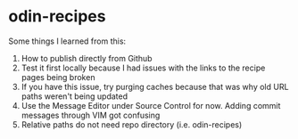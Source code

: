# odin-recipes

Some things I learned from this:

1. How to publish directly from Github
2. Test it first locally because I had issues with the links to the recipe pages being broken
3. If you have this issue, try purging caches because that was why old URL paths weren't being updated
4. Use the Message Editor under Source Control for now. Adding commit messages through VIM got confusing
5. Relative paths do not need repo directory (i.e. odin-recipes)